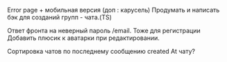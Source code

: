 Error page + мобильная версия (доп : карусель)
Продумать и написать бэк для созданий групп - чата.(TS)

Ответ фронта на неверный пароль /email. Тоже для регистрации
Добавить плюсик к аватарки при редактировании.

Сортировка чатов по последнему сообщению
created At чату?
